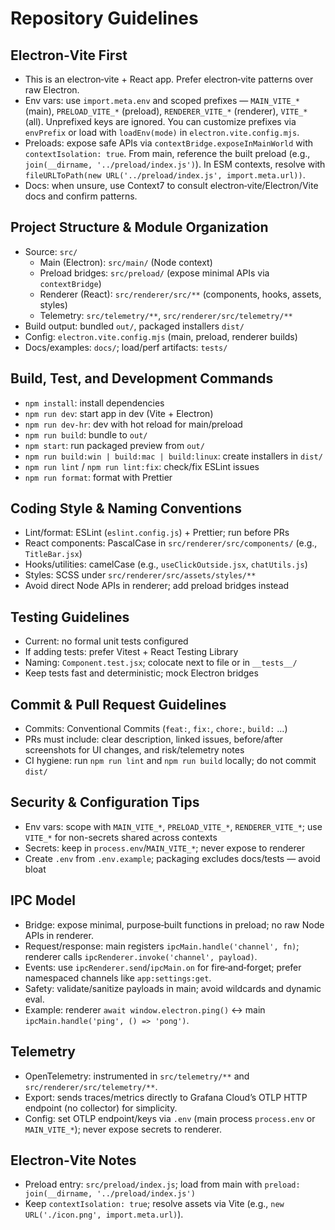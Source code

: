 # Repository Guidelines

## Electron‑Vite First

- This is an electron‑vite + React app. Prefer electron‑vite patterns over raw Electron.
- Env vars: use `import.meta.env` and scoped prefixes — `MAIN_VITE_*` (main), `PRELOAD_VITE_*` (preload), `RENDERER_VITE_*` (renderer), `VITE_*` (all). Unprefixed keys are ignored. You can customize prefixes via `envPrefix` or load with `loadEnv(mode)` in `electron.vite.config.mjs`.
- Preloads: expose safe APIs via `contextBridge.exposeInMainWorld` with `contextIsolation: true`. From main, reference the built preload (e.g., `join(__dirname, '../preload/index.js')`). In ESM contexts, resolve with `fileURLToPath(new URL('../preload/index.js', import.meta.url))`.
- Docs: when unsure, use Context7 to consult electron‑vite/Electron/Vite docs and confirm patterns.

## Project Structure & Module Organization

- Source: `src/`
  - Main (Electron): `src/main/` (Node context)
  - Preload bridges: `src/preload/` (expose minimal APIs via `contextBridge`)
  - Renderer (React): `src/renderer/src/**` (components, hooks, assets, styles)
  - Telemetry: `src/telemetry/**`, `src/renderer/src/telemetry/**`
- Build output: bundled `out/`, packaged installers `dist/`
- Config: `electron.vite.config.mjs` (main, preload, renderer builds)
- Docs/examples: `docs/`; load/perf artifacts: `tests/`

## Build, Test, and Development Commands

- `npm install`: install dependencies
- `npm run dev`: start app in dev (Vite + Electron)
- `npm run dev-hr`: dev with hot reload for main/preload
- `npm run build`: bundle to `out/`
- `npm start`: run packaged preview from `out/`
- `npm run build:win | build:mac | build:linux`: create installers in `dist/`
- `npm run lint` / `npm run lint:fix`: check/fix ESLint issues
- `npm run format`: format with Prettier

## Coding Style & Naming Conventions

- Lint/format: ESLint (`eslint.config.js`) + Prettier; run before PRs
- React components: PascalCase in `src/renderer/src/components/` (e.g., `TitleBar.jsx`)
- Hooks/utilities: camelCase (e.g., `useClickOutside.jsx`, `chatUtils.js`)
- Styles: SCSS under `src/renderer/src/assets/styles/**`
- Avoid direct Node APIs in renderer; add preload bridges instead

## Testing Guidelines

- Current: no formal unit tests configured
- If adding tests: prefer Vitest + React Testing Library
- Naming: `Component.test.jsx`; colocate next to file or in `__tests__/`
- Keep tests fast and deterministic; mock Electron bridges

## Commit & Pull Request Guidelines

- Commits: Conventional Commits (`feat:`, `fix:`, `chore:`, `build:` …)
- PRs must include: clear description, linked issues, before/after screenshots for UI changes, and risk/telemetry notes
- CI hygiene: run `npm run lint` and `npm run build` locally; do not commit `dist/`

## Security & Configuration Tips

- Env vars: scope with `MAIN_VITE_*`, `PRELOAD_VITE_*`, `RENDERER_VITE_*`; use `VITE_*` for non-secrets shared across contexts
- Secrets: keep in `process.env`/`MAIN_VITE_*`; never expose to renderer
- Create `.env` from `.env.example`; packaging excludes docs/tests — avoid bloat

## IPC Model

- Bridge: expose minimal, purpose‑built functions in preload; no raw Node APIs in renderer.
- Request/response: main registers `ipcMain.handle('channel', fn)`; renderer calls `ipcRenderer.invoke('channel', payload)`.
- Events: use `ipcRenderer.send`/`ipcMain.on` for fire‑and‑forget; prefer namespaced channels like `app:settings:get`.
- Safety: validate/sanitize payloads in main; avoid wildcards and dynamic eval.
- Example: renderer `await window.electron.ping()` ↔ main `ipcMain.handle('ping', () => 'pong')`.

## Telemetry

- OpenTelemetry: instrumented in `src/telemetry/**` and `src/renderer/src/telemetry/**`.
- Export: sends traces/metrics directly to Grafana Cloud’s OTLP HTTP endpoint (no collector) for simplicity.
- Config: set OTLP endpoint/keys via `.env` (main process `process.env` or `MAIN_VITE_*`); never expose secrets to renderer.

## Electron‑Vite Notes

- Preload entry: `src/preload/index.js`; load from main with `preload: join(__dirname, '../preload/index.js')`
- Keep `contextIsolation: true`; resolve assets via Vite (e.g., `new URL('./icon.png', import.meta.url)`).
